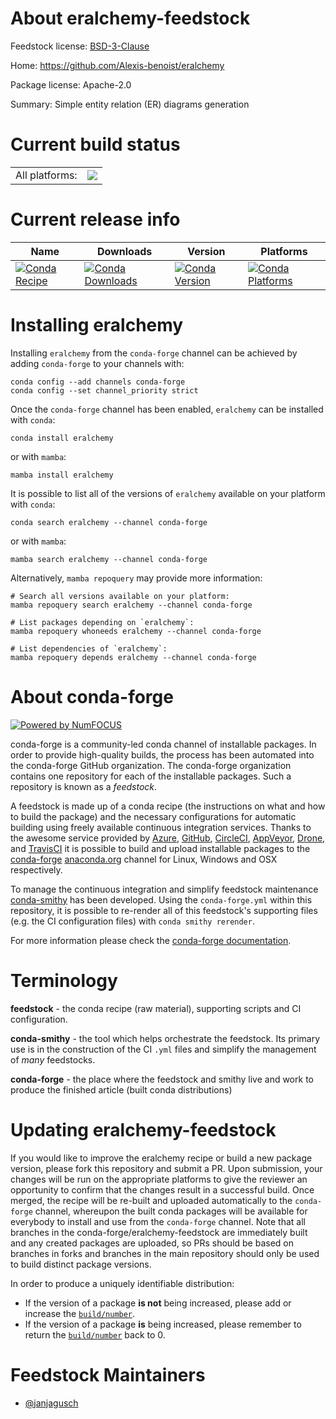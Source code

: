 About eralchemy-feedstock
=========================

Feedstock license: [BSD-3-Clause](https://github.com/conda-forge/eralchemy-feedstock/blob/main/LICENSE.txt)

Home: https://github.com/Alexis-benoist/eralchemy

Package license: Apache-2.0

Summary: Simple entity relation (ER) diagrams generation

Current build status
====================


<table><tr><td>All platforms:</td>
    <td>
      <a href="https://dev.azure.com/conda-forge/feedstock-builds/_build/latest?definitionId=14256&branchName=main">
        <img src="https://dev.azure.com/conda-forge/feedstock-builds/_apis/build/status/eralchemy-feedstock?branchName=main">
      </a>
    </td>
  </tr>
</table>

Current release info
====================

| Name | Downloads | Version | Platforms |
| --- | --- | --- | --- |
| [![Conda Recipe](https://img.shields.io/badge/recipe-eralchemy-green.svg)](https://anaconda.org/conda-forge/eralchemy) | [![Conda Downloads](https://img.shields.io/conda/dn/conda-forge/eralchemy.svg)](https://anaconda.org/conda-forge/eralchemy) | [![Conda Version](https://img.shields.io/conda/vn/conda-forge/eralchemy.svg)](https://anaconda.org/conda-forge/eralchemy) | [![Conda Platforms](https://img.shields.io/conda/pn/conda-forge/eralchemy.svg)](https://anaconda.org/conda-forge/eralchemy) |

Installing eralchemy
====================

Installing `eralchemy` from the `conda-forge` channel can be achieved by adding `conda-forge` to your channels with:

```
conda config --add channels conda-forge
conda config --set channel_priority strict
```

Once the `conda-forge` channel has been enabled, `eralchemy` can be installed with `conda`:

```
conda install eralchemy
```

or with `mamba`:

```
mamba install eralchemy
```

It is possible to list all of the versions of `eralchemy` available on your platform with `conda`:

```
conda search eralchemy --channel conda-forge
```

or with `mamba`:

```
mamba search eralchemy --channel conda-forge
```

Alternatively, `mamba repoquery` may provide more information:

```
# Search all versions available on your platform:
mamba repoquery search eralchemy --channel conda-forge

# List packages depending on `eralchemy`:
mamba repoquery whoneeds eralchemy --channel conda-forge

# List dependencies of `eralchemy`:
mamba repoquery depends eralchemy --channel conda-forge
```


About conda-forge
=================

[![Powered by
NumFOCUS](https://img.shields.io/badge/powered%20by-NumFOCUS-orange.svg?style=flat&colorA=E1523D&colorB=007D8A)](https://numfocus.org)

conda-forge is a community-led conda channel of installable packages.
In order to provide high-quality builds, the process has been automated into the
conda-forge GitHub organization. The conda-forge organization contains one repository
for each of the installable packages. Such a repository is known as a *feedstock*.

A feedstock is made up of a conda recipe (the instructions on what and how to build
the package) and the necessary configurations for automatic building using freely
available continuous integration services. Thanks to the awesome service provided by
[Azure](https://azure.microsoft.com/en-us/services/devops/), [GitHub](https://github.com/),
[CircleCI](https://circleci.com/), [AppVeyor](https://www.appveyor.com/),
[Drone](https://cloud.drone.io/welcome), and [TravisCI](https://travis-ci.com/)
it is possible to build and upload installable packages to the
[conda-forge](https://anaconda.org/conda-forge) [anaconda.org](https://anaconda.org/)
channel for Linux, Windows and OSX respectively.

To manage the continuous integration and simplify feedstock maintenance
[conda-smithy](https://github.com/conda-forge/conda-smithy) has been developed.
Using the ``conda-forge.yml`` within this repository, it is possible to re-render all of
this feedstock's supporting files (e.g. the CI configuration files) with ``conda smithy rerender``.

For more information please check the [conda-forge documentation](https://conda-forge.org/docs/).

Terminology
===========

**feedstock** - the conda recipe (raw material), supporting scripts and CI configuration.

**conda-smithy** - the tool which helps orchestrate the feedstock.
                   Its primary use is in the construction of the CI ``.yml`` files
                   and simplify the management of *many* feedstocks.

**conda-forge** - the place where the feedstock and smithy live and work to
                  produce the finished article (built conda distributions)


Updating eralchemy-feedstock
============================

If you would like to improve the eralchemy recipe or build a new
package version, please fork this repository and submit a PR. Upon submission,
your changes will be run on the appropriate platforms to give the reviewer an
opportunity to confirm that the changes result in a successful build. Once
merged, the recipe will be re-built and uploaded automatically to the
`conda-forge` channel, whereupon the built conda packages will be available for
everybody to install and use from the `conda-forge` channel.
Note that all branches in the conda-forge/eralchemy-feedstock are
immediately built and any created packages are uploaded, so PRs should be based
on branches in forks and branches in the main repository should only be used to
build distinct package versions.

In order to produce a uniquely identifiable distribution:
 * If the version of a package **is not** being increased, please add or increase
   the [``build/number``](https://docs.conda.io/projects/conda-build/en/latest/resources/define-metadata.html#build-number-and-string).
 * If the version of a package **is** being increased, please remember to return
   the [``build/number``](https://docs.conda.io/projects/conda-build/en/latest/resources/define-metadata.html#build-number-and-string)
   back to 0.

Feedstock Maintainers
=====================

* [@janjagusch](https://github.com/janjagusch/)


<!-- dummy commit to enable rerendering -->

